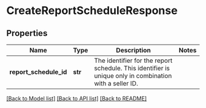 # CreateReportScheduleResponse

## Properties
Name | Type | Description | Notes
------------ | ------------- | ------------- | -------------
**report_schedule_id** | **str** | The identifier for the report schedule. This identifier is unique only in combination with a seller ID. | 

[[Back to Model list]](../README.md#documentation-for-models) [[Back to API list]](../README.md#documentation-for-api-endpoints) [[Back to README]](../README.md)


